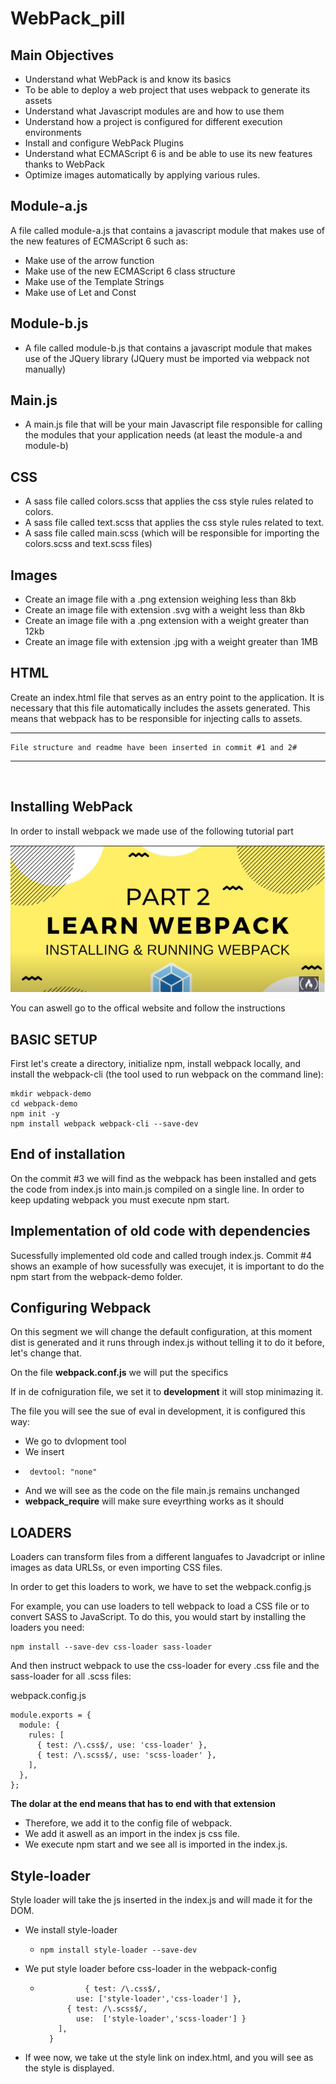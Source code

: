 # WebPack_pill
## Main Objectives
+	Understand what WebPack is and know its basics
+	To be able to deploy a web project that uses webpack to generate its assets
+	Understand what Javascript modules are and how to use them
+	Understand how a project is configured for different execution environments
+	Install and configure WebPack Plugins
+	Understand what ECMAScript 6 is and be able to use its new features thanks to WebPack
+	Optimize images automatically by applying various rules.


## Module-a.js

A file called module-a.js that contains a javascript module that makes use of the new features of ECMAScript 6 such as:
+	Make use of the arrow function
+	Make use of the new ECMAScript 6 class structure
+	Make use of the Template Strings
+	Make use of Let and Const

## Module-b.js
+	A file called module-b.js that contains a javascript module that makes use of the JQuery library (JQuery must be imported via webpack not manually)

## Main.js
+ A main.js file that will be your main Javascript file responsible for calling the modules that your application needs (at least the module-a and module-b)


## CSS
+	A sass file called colors.scss that applies the css style rules related to colors.
+	A sass file called text.scss that applies the css style rules related to text.
+	A sass file called main.scss (which will be responsible for importing the colors.scss and text.scss files)

## Images

+	Create an image file with a .png extension weighing less than 8kb
+	Create an image file with extension .svg with a weight less than 8kb
+	Create an image file with a .png extension with a weight greater than 12kb
+	Create an image file with extension .jpg with a weight greater than 1MB

## HTML
Create an index.html file that serves as an entry point to the application. It is necessary that this file automatically includes the assets generated. This means that webpack has to be responsible for injecting calls to assets.

---
```
File structure and readme have been inserted in commit #1 and 2#
```
---
<br>

## Installing WebPack
In order to install webpack we made use of the following tutorial part

[![Installing and Running WebPack](./assets/howToInstall.png)](https://www.youtube.com/watch?v=MpGLUVbqoYQ&t=1831s "Installing and Running WebPack")

You can aswell go to the offical website and follow the instructions

## **BASIC SETUP**
First let's create a directory, initialize npm, install webpack locally, and install the webpack-cli (the tool used to run webpack on the command line):

```
mkdir webpack-demo
cd webpack-demo
npm init -y
npm install webpack webpack-cli --save-dev
```


**End of installation**
---
On the commit #3 we will find as the webpack has been installed and gets the code from index.js into main.js compiled on a single line.
In order to keep updating webpack you must execute npm start.



**Implementation of old code with dependencies**
---
Sucessfully implemented old code and called trough index.js. Commit #4 shows an example of how sucessfully was execujet, it is important to do the npm start from the webpack-demo folder.

**Configuring Webpack**
---
On this segment we will change the default configuration, at this moment dist is generated and it runs through index.js without telling it to do it before, let's change that.

On the file **webpack.conf.js** we will put the specifics

If in de cofniguration file, we set it to **development** it will stop minimazing it.

The file you will see the sue of eval in development, it is configured this way:
+ We go to dvlopment tool
+ We insert 
+ ````
   devtool: "none"
+ And we will see as the code on the file main.js remains unchanged
+ __webpack_require__ will make sure eveyrthing works as it should


**LOADERS**
---
Loaders can transform files from a different languafes to Javadcript or inline images as data URLSs, or even importing CSS files.

In order to get this loaders to work, we have to set the webpack.config.js

For example, you can use loaders to tell webpack to load a CSS file or to convert SASS to JavaScript. To do this, you would start by installing the loaders you need:
````
npm install --save-dev css-loader sass-loader
````
And then instruct webpack to use the css-loader for every .css file and the sass-loader for all .scss files:

webpack.config.js
````
module.exports = {
  module: {
    rules: [
      { test: /\.css$/, use: 'css-loader' },
      { test: /\.scss$/, use: 'scss-loader' },
    ],
  },
};

````
**The dolar at the end means that has to end with that extension**
+ Therefore, we add it to the config file of webpack.
+ We add it aswell as an import in the index js css file.
+ We execute npm start and we see all is imported in the index.js.

**Style-loader**
---
Style loader will take the js inserted in the index.js and will made it for the DOM.
+ We install style-loader
  + ```` 
    npm install style-loader --save-dev
    ````
+ We put style loader before css-loader in the webpack-config
  + ````
              { test: /\.css$/, 
            use: ['style-loader','css-loader'] },
          { test: /\.scss$/, 
            use:  ['style-loader','scss-loader'] }
        ],
      }
    ````
+ If wee now, we take ut the style link on index.html, and you will see as the style is displayed.
    



